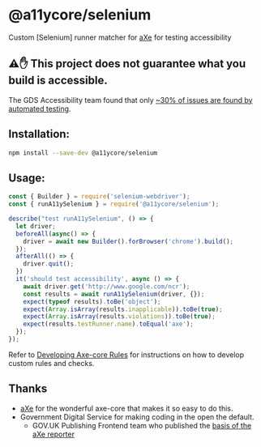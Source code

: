 # @a11ycore/selenium

<!-- [![npm version](https://img.shields.io/npm/v/jest-axe.svg)](http://npm.im/jest-axe)
![node](https://img.shields.io/node/v/jest-axe)
[![Build Status](https://travis-ci.org/nickcolley/jest-axe.svg?branch=main)](https://travis-ci.org/nickcolley/jest-axe)
[![JavaScript Style Guide](https://img.shields.io/badge/code_style-standard-brightgreen.svg)](https://standardjs.com) -->

Custom [Selenium] runner matcher for [aXe](https://github.com/dequelabs/axe-core) for testing accessibility

## ⚠️✋ This project does not guarantee what you build is accessible.
The GDS Accessibility team found that only [~30% of issues are found by automated testing](https://accessibility.blog.gov.uk/2017/02/24/what-we-found-when-we-tested-tools-on-the-worlds-least-accessible-webpage).

## Installation:
```bash
npm install --save-dev @a11ycore/selenium
```

## Usage:

```javascript
const { Builder } = require('selenium-webdriver');
const { runA11ySelenium } = require('@a11ycore/selenium');

describe("test runA11ySelenium", () => {
  let driver;
  beforeAll(async() => {
    driver = await new Builder().forBrowser('chrome').build();
  });
  afterAll(() => {
    driver.quit();
  }) 
  it('should test accessibility', async () => {
    await driver.get('http://www.google.com/ncr');
    const results = await runA11ySelenium(driver, {});
    expect(typeof results).toBe('object');
    expect(Array.isArray(results.inapplicable)).toBe(true);
    expect(Array.isArray(results.violations)).toBe(true);
    expect(results.testRunner.name).toEqual('axe');
  });
});
```

Refer to [Developing Axe-core Rules](https://github.com/dequelabs/axe-core/blob/master/doc/rule-development.md) for instructions on how to develop custom rules and checks.

## Thanks
- [aXe](https://www.deque.com/axe/) for the wonderful axe-core that makes it so easy to do this.
- Government Digital Service for making coding in the open the default.
  - GOV.UK Publishing Frontend team who published the [basis of the aXe reporter](https://github.com/alphagov/govuk_publishing_components/blob/581c22c9d35d85d5d985571d007f6397a4399f4c/spec/javascripts/govuk_publishing_components/AccessibilityTestSpec.js)
